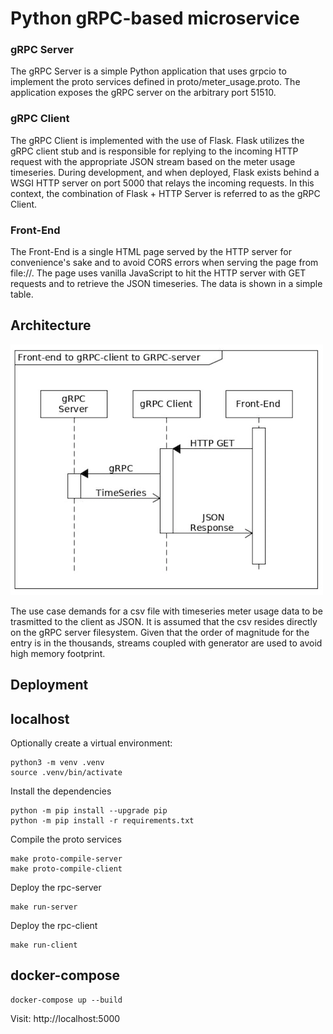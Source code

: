 # Python gRPC-based microservice

### gRPC Server

The gRPC Server is a simple Python application that uses grpcio to implement the proto services defined in proto/meter_usage.proto. The application exposes the gRPC server on the arbitrary port 51510.

### gRPC Client

The gRPC Client is implemented with the use of Flask. Flask utilizes the gRPC client stub and is responsible for replying to the incoming HTTP request with the appropriate JSON stream based on the meter usage timeseries. During development, and when deployed, Flask exists behind a WSGI HTTP server on port 5000 that relays the incoming requests. In this context, the combination of Flask + HTTP Server is referred to as the gRPC Client.

### Front-End

The Front-End is a single HTML page served by the HTTP server for convenience's sake and to avoid CORS errors when serving the page from file://. The page uses vanilla JavaScript to hit the HTTP server with GET requests and to retrieve the JSON timeseries. The data is shown in a simple table.

## Architecture

![alt interaction diagram](interaction_diagram.png "Interaction Diagram")

The use case demands for a csv file with timeseries meter usage data to be trasmitted to the client as JSON. It is assumed that the csv resides directly on the gRPC  server filesystem. Given that the order of magnitude for the entry is in the thousands, streams coupled with generator are used to avoid high memory footprint.

## Deployment

## localhost

Optionally create a virtual environment:

```console
python3 -m venv .venv
source .venv/bin/activate
```

Install the dependencies

```console
python -m pip install --upgrade pip
python -m pip install -r requirements.txt
```

Compile the proto services

```console
make proto-compile-server
make proto-compile-client
```

Deploy the rpc-server

```console
make run-server
```

Deploy the rpc-client

```console
make run-client
```

## docker-compose

```console
docker-compose up --build
```

Visit: http://localhost:5000